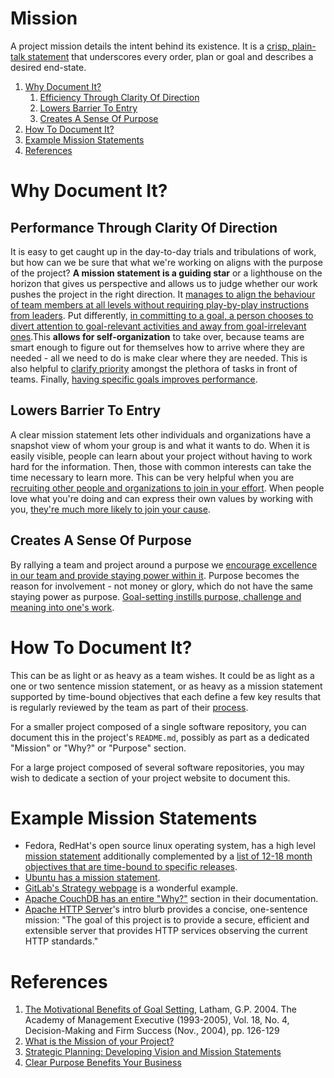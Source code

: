# Mission

A project mission details the intent behind its existence. It is a [crisp,
plain-talk statement][what-mission] that underscores every order, plan or goal and
describes a desired end-state.

1. [Why Document It?](#why-document-it)
    1. [Efficiency Through Clarity Of
       Direction](#efficiency-through-clarity-of-direction)
    2. [Lowers Barrier To Entry](#lowers-barrier-to-entry)
    3. [Creates A Sense Of Purpose](#creates-a-sense-of-purpose)
2. [How To Document It?](#how-to-document-it)
3. [Example Mission Statements](#example-mission-statements)
4. [References](#references)

# Why Document It?

## Performance Through Clarity Of Direction

It is easy to get caught up in the day-to-day trials and tribulations of work,
but how can we be sure that what we're working on aligns with the purpose of the
project? **A mission statement is a guiding star** or a lighthouse on the horizon
that gives us perspective and allows us to judge whether our work pushes the
project in the right direction. It [manages to align the behaviour of team members
at all levels without requiring play-by-play instructions from
leaders][what-mission]. Put differently, [in committing to a goal, a person chooses
to divert attention to goal-relevant activities and away from goal-irrelevant
ones][benefits-goals].This **allows for self-organization** to take over, because
teams are smart enough to figure out for themselves how to arrive where they are
needed - all we need to do is make clear where they are needed. This is also
helpful to [clarify priority][strategic-planning] amongst the plethora of tasks
in front of teams. Finally, [having specific goals improves
performance][benefits-goals].

## Lowers Barrier To Entry

A clear mission statement lets other individuals and organizations have a snapshot
view of whom your group is and what it wants to do. When it is easily visible,
people can learn about your project without having to work hard for the information.
Then, those with common interests can take the time necessary to learn more. This
can be very helpful when you are [recruiting other people and organizations to join
in your effort][strategic-planning]. When people love what you're doing and can
express their own values by working with you, [they're much more likely to join
your cause][purpose].

## Creates A Sense Of Purpose

By rallying a team and project around a purpose we [encourage excellence in our
team and provide staying power within it][purpose]. Purpose becomes the reason
for involvement - not money or glory, which do not have the same staying power
as purpose. [Goal-setting instills purpose, challenge and meaning into one's
work][benefits-goals].

# How To Document It?

This can be as light or as heavy as a team wishes. It could be as light as a one
or two sentence mission statement, or as heavy as a mission statement supported
by time-bound objectives that each define a few key results that is regularly
reviewed by the team as part of their [process](Process.md).

For a smaller project composed of a single software repository, you can
document this in the project's `README.md`, possibly as part as a dedicated
"Mission" or "Why?" or "Purpose" section.

For a large project composed of several software repositories, you may wish to
dedicate a section of your project website to document this.

# Example Mission Statements

- Fedora, RedHat's open source linux operating system, has a high level [mission
    statement][fedora-mission] additionally complemented by a [list of 12-18 month
    objectives that are time-bound to specific releases][fedora-objectives].
- [Ubuntu has a mission statement][ubuntu-mission].
- [GitLab's Strategy webpage][gitlab-strategy] is a wonderful example.
- [Apache CouchDB has an entire "Why?"][couchdb-why] section in their
    documentation.
- [Apache HTTP Server][apache-http]'s intro blurb provides a concise,
    one-sentence mission: "The goal of this project is to provide a secure,
    efficient and extensible server that provides HTTP services observing the
    current HTTP standards."

# References

1. [The Motivational Benefits of Goal Setting][benefits-goals], Latham, G.P. 2004.
    The Academy of Management Executive (1993-2005), Vol. 18, No. 4, Decision-Making
    and Firm Success (Nov., 2004), pp. 126-129
2. [What is the Mission of your Project?][what-mission]
3. [Strategic Planning: Developing Vision and Mission
   Statements][strategic-planning]
4. [Clear Purpose Benefits Your Business][purpose]

[benefits-goals]: https://www.jstor.org/stable/4166132
[what-mission]: https://www.projectsmart.co.uk/what-is-the-mission-of-your-project.php
[strategic-planning]: https://ctb.ku.edu/en/table-of-contents/structure/strategic-planning/vision-mission-statements/main
[purpose]: https://www.entrepreneur.com/article/272597
[fedora-mission]: https://docs.fedoraproject.org/en-US/project/#_our_mission
[fedora-objectives]: https://docs.fedoraproject.org/en-US/project/objectives
[ubuntu-mission]: https://www.ubuntu.com/community/mission
[gitlab-strategy]: https://about.gitlab.com/strategy
[couchdb-why]: http://docs.couchdb.org/en/stable/intro/why.html
[apache-http]: https://projects.apache.org/project.html
